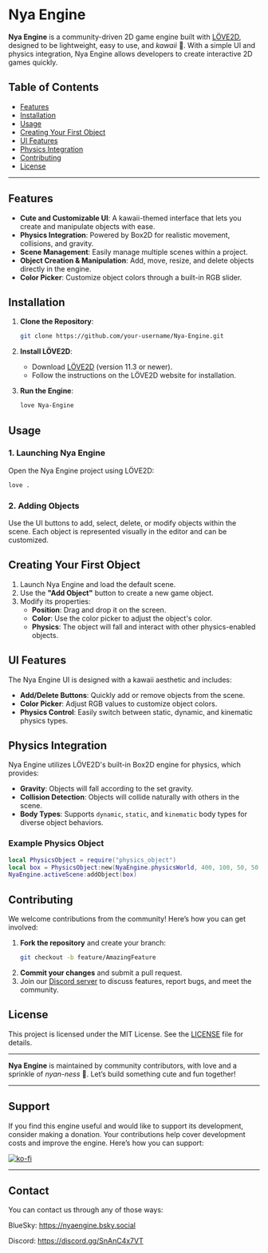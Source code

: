 # Nya Engine

**Nya Engine** is a community-driven 2D game engine built with [LÖVE2D](https://love2d.org/), designed to be lightweight, easy to use, and *kawaii* 🌸. With a simple UI and physics integration, Nya Engine allows developers to create interactive 2D games quickly.

## Table of Contents

- [Features](#features)
- [Installation](#installation)
- [Usage](#usage)
- [Creating Your First Object](#creating-your-first-object)
- [UI Features](#ui-features)
- [Physics Integration](#physics-integration)
- [Contributing](#contributing)
- [License](#license)

---

## Features

- **Cute and Customizable UI**: A kawaii-themed interface that lets you create and manipulate objects with ease.
- **Physics Integration**: Powered by Box2D for realistic movement, collisions, and gravity.
- **Scene Management**: Easily manage multiple scenes within a project.
- **Object Creation & Manipulation**: Add, move, resize, and delete objects directly in the engine.
- **Color Picker**: Customize object colors through a built-in RGB slider.

## Installation

1. **Clone the Repository**:
   ```bash
   git clone https://github.com/your-username/Nya-Engine.git
   ```
2. **Install LÖVE2D**:
   - Download [LÖVE2D](https://love2d.org/) (version 11.3 or newer).
   - Follow the instructions on the LÖVE2D website for installation.

3. **Run the Engine**:
   ```bash
   love Nya-Engine
   ```

## Usage

### 1. Launching Nya Engine

Open the Nya Engine project using LÖVE2D:
```bash
love .
```

### 2. Adding Objects

Use the UI buttons to add, select, delete, or modify objects within the scene. Each object is represented visually in the editor and can be customized.

## Creating Your First Object

1. Launch Nya Engine and load the default scene.
2. Use the **"Add Object"** button to create a new game object.
3. Modify its properties:
   - **Position**: Drag and drop it on the screen.
   - **Color**: Use the color picker to adjust the object's color.
   - **Physics**: The object will fall and interact with other physics-enabled objects.

## UI Features

The Nya Engine UI is designed with a kawaii aesthetic and includes:

- **Add/Delete Buttons**: Quickly add or remove objects from the scene.
- **Color Picker**: Adjust RGB values to customize object colors.
- **Physics Control**: Easily switch between static, dynamic, and kinematic physics types.

## Physics Integration

Nya Engine utilizes LÖVE2D's built-in Box2D engine for physics, which provides:

- **Gravity**: Objects will fall according to the set gravity.
- **Collision Detection**: Objects will collide naturally with others in the scene.
- **Body Types**: Supports `dynamic`, `static`, and `kinematic` body types for diverse object behaviors.

### Example Physics Object

```lua
local PhysicsObject = require("physics_object")
local box = PhysicsObject:new(NyaEngine.physicsWorld, 400, 100, 50, 50, "dynamic")
NyaEngine.activeScene:addObject(box)
```

## Contributing

We welcome contributions from the community! Here’s how you can get involved:

1. **Fork the repository** and create your branch:
   ```bash
   git checkout -b feature/AmazingFeature
   ```
2. **Commit your changes** and submit a pull request.
3. Join our [Discord server](https://discord.com/invite/example) to discuss features, report bugs, and meet the community.

## License

This project is licensed under the MIT License. See the [LICENSE](LICENSE) file for details.

---

**Nya Engine** is maintained by community contributors, with love and a sprinkle of *nyan-ness* 🐾. Let’s build something cute and fun together!

---

## Support
If you find this engine useful and would like to support its development, consider making a donation. Your contributions help cover development costs and improve the engine. Here’s how you can support:

[![ko-fi](https://ko-fi.com/img/githubbutton_sm.svg)](https://ko-fi.com/M4M5XFVTB)

---

## Contact
You can contact us through any of those ways:

BlueSky: https://nyaengine.bsky.social

Discord: https://discord.gg/SnAnC4x7VT
